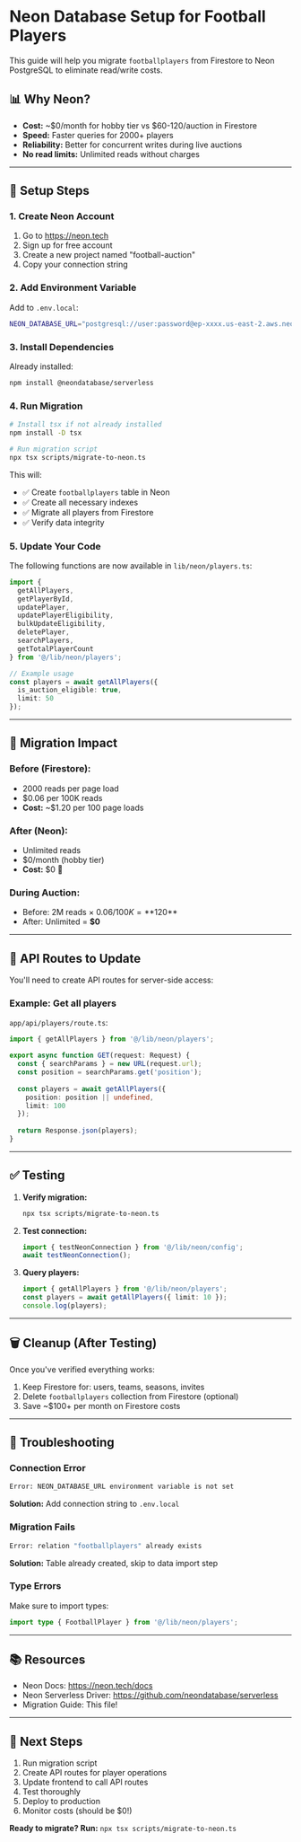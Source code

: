 # Neon Database Setup for Football Players

This guide will help you migrate `footballplayers` from Firestore to Neon PostgreSQL to eliminate read/write costs.

## 📊 Why Neon?

- **Cost:** ~$0/month for hobby tier vs $60-120/auction in Firestore
- **Speed:** Faster queries for 2000+ players
- **Reliability:** Better for concurrent writes during live auctions
- **No read limits:** Unlimited reads without charges

---

## 🚀 Setup Steps

### 1. Create Neon Account

1. Go to https://neon.tech
2. Sign up for free account
3. Create a new project named "football-auction"
4. Copy your connection string

### 2. Add Environment Variable

Add to `.env.local`:

```bash
NEON_DATABASE_URL="postgresql://user:password@ep-xxxx.us-east-2.aws.neon.tech/neondb?sslmode=require"
```

### 3. Install Dependencies

Already installed:
```bash
npm install @neondatabase/serverless
```

### 4. Run Migration

```bash
# Install tsx if not already installed
npm install -D tsx

# Run migration script
npx tsx scripts/migrate-to-neon.ts
```

This will:
- ✅ Create `footballplayers` table in Neon
- ✅ Create all necessary indexes
- ✅ Migrate all players from Firestore
- ✅ Verify data integrity

### 5. Update Your Code

The following functions are now available in `lib/neon/players.ts`:

```typescript
import { 
  getAllPlayers,
  getPlayerById,
  updatePlayer,
  updatePlayerEligibility,
  bulkUpdateEligibility,
  deletePlayer,
  searchPlayers,
  getTotalPlayerCount
} from '@/lib/neon/players';

// Example usage
const players = await getAllPlayers({ 
  is_auction_eligible: true,
  limit: 50 
});
```

---

## 🔄 Migration Impact

### Before (Firestore):
- 2000 reads per page load
- $0.06 per 100K reads
- **Cost:** ~$1.20 per 100 page loads

### After (Neon):
- Unlimited reads
- $0/month (hobby tier)
- **Cost:** $0 🎉

### During Auction:
- Before: 2M reads × $0.06/100K = **$120**
- After: Unlimited = **$0**

---

## 📝 API Routes to Update

You'll need to create API routes for server-side access:

### Example: Get all players
`app/api/players/route.ts`:
```typescript
import { getAllPlayers } from '@/lib/neon/players';

export async function GET(request: Request) {
  const { searchParams } = new URL(request.url);
  const position = searchParams.get('position');
  
  const players = await getAllPlayers({ 
    position: position || undefined,
    limit: 100 
  });
  
  return Response.json(players);
}
```

---

## ✅ Testing

1. **Verify migration:**
   ```bash
   npx tsx scripts/migrate-to-neon.ts
   ```

2. **Test connection:**
   ```typescript
   import { testNeonConnection } from '@/lib/neon/config';
   await testNeonConnection();
   ```

3. **Query players:**
   ```typescript
   import { getAllPlayers } from '@/lib/neon/players';
   const players = await getAllPlayers({ limit: 10 });
   console.log(players);
   ```

---

## 🗑️ Cleanup (After Testing)

Once you've verified everything works:

1. Keep Firestore for: users, teams, seasons, invites
2. Delete `footballplayers` collection from Firestore (optional)
3. Save ~$100+ per month on Firestore costs

---

## 🔧 Troubleshooting

### Connection Error
```bash
Error: NEON_DATABASE_URL environment variable is not set
```
**Solution:** Add connection string to `.env.local`

### Migration Fails
```bash
Error: relation "footballplayers" already exists
```
**Solution:** Table already created, skip to data import step

### Type Errors
Make sure to import types:
```typescript
import type { FootballPlayer } from '@/lib/neon/players';
```

---

## 📚 Resources

- Neon Docs: https://neon.tech/docs
- Neon Serverless Driver: https://github.com/neondatabase/serverless
- Migration Guide: This file!

---

## 🎯 Next Steps

1. Run migration script
2. Create API routes for player operations  
3. Update frontend to call API routes
4. Test thoroughly
5. Deploy to production
6. Monitor costs (should be $0!)

**Ready to migrate? Run:** `npx tsx scripts/migrate-to-neon.ts`
